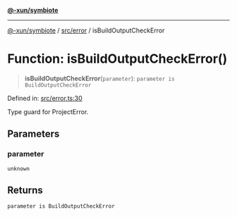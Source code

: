 [**@-xun/symbiote**](../../../README.md)

***

[@-xun/symbiote](../../../README.md) / [src/error](../README.md) / isBuildOutputCheckError

# Function: isBuildOutputCheckError()

> **isBuildOutputCheckError**(`parameter`): `parameter is BuildOutputCheckError`

Defined in: [src/error.ts:30](https://github.com/Xunnamius/symbiote/blob/e4a3480a34344acbb42f5fad75ae58e0064f0a51/src/error.ts#L30)

Type guard for ProjectError.

## Parameters

### parameter

`unknown`

## Returns

`parameter is BuildOutputCheckError`
